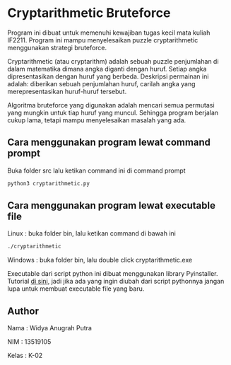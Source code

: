 # Cryptarithmetic Bruteforce
Program ini dibuat untuk memenuhi kewajiban tugas kecil mata kuliah IF2211.
Program ini mampu menyelesaikan puzzle cryptarithmetic menggunakan strategi bruteforce.

Cryptarithmetic (atau cryptarithm) adalah sebuah puzzle penjumlahan di dalam matematika
dimana angka diganti dengan huruf. Setiap angka dipresentasikan dengan huruf yang berbeda.
Deskripsi permainan ini adalah: diberikan sebuah penjumlahan huruf, carilah angka yang
merepresentasikan huruf-huruf tersebut.

Algoritma bruteforce yang digunakan adalah mencari semua permutasi yang mungkin untuk tiap huruf yang muncul. Sehingga program berjalan cukup lama, tetapi mampu menyelesaikan masalah yang ada.


## Cara menggunakan program lewat command prompt
Buka folder src lalu ketikan command ini di command prompt
```bash
python3 cryptarithmetic.py
```

## Cara menggunakan program lewat executable file
Linux : buka folder bin, lalu ketikan command di bawah ini

```bash
./cryptarithmetic
```

Windows : buka folder bin, lalu double click cryptarithmetic.exe

Executable dari script python ini dibuat menggunakan library Pyinstaller. Tutorial [di sini](https://medium.com/analytics-vidhya/how-to-create-executable-of-your-python-application-from-linux-windows-mac-bcbcdd4603d4), jadi jika ada yang ingin diubah dari script pythonnya jangan lupa untuk membuat executable file yang baru.

## Author
Nama	: Widya Anugrah Putra

NIM		: 13519105

Kelas	: K-02
